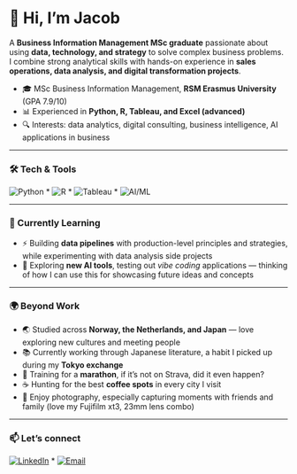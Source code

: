 # 👋 Hi, I’m Jacob  

A **Business Information Management MSc graduate** passionate about using **data, technology, and strategy** to solve complex business problems. I combine strong analytical skills with hands-on experience in **sales operations, data analysis, and digital transformation projects**.  

- 🎓 MSc Business Information Management, **RSM Erasmus University** (GPA 7.9/10)  
- 📊 Experienced in **Python, R, Tableau, and Excel (advanced)**
- 🔍 Interests: data analytics, digital consulting, business intelligence, AI applications in business  

---

### 🛠 Tech & Tools  
![Python](https://img.shields.io/badge/Python-3776AB?style=flat&logo=python&logoColor=white) * ![R](https://img.shields.io/badge/R-276DC3?style=flat&logo=r&logoColor=white) * ![Tableau](https://img.shields.io/badge/Tableau-E97627?style=flat&logo=tableau&logoColor=white) * ![AI/ML](https://img.shields.io/badge/AI%2FML-FF6F00?style=flat&logo=openai&logoColor=white)  

---

### 📖 Currently Learning
- ⚡ Building **data pipelines** with production-level principles and strategies, while experimenting with data analysis side projects  
- 🤖 Exploring **new AI tools**, testing out *vibe coding* applications — thinking of how I can use this for showcasing future ideas and concepts

---

### 🌍 Beyond Work
- 🌏 Studied across **Norway, the Netherlands, and Japan** — love exploring new cultures and meeting people
- 📚 Currently working through Japanese literature, a habit I picked up during my **Tokyo exchange**
- 🏃 Training for a **marathon**, if it’s not on Strava, did it even happen?
- ☕ Hunting for the best **coffee spots** in every city I visit  
- 📸 Enjoy photography, especially capturing moments with friends and family (love my Fujifilm xt3, 23mm lens combo)



---

### 📫 Let’s connect
[![LinkedIn](https://img.shields.io/badge/LinkedIn-0A66C2?style=flat&logo=linkedin&logoColor=white)](https://linkedin.com/in/jacobnygard) * [![Email](https://img.shields.io/badge/Email-0078D4?style=flat&logo=microsoft-outlook&logoColor=white)](mailto:jacob.monrad.nygard@me.com)  
